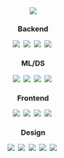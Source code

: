 <div align="center">
  <img src="https://capsule-render.vercel.app/api?type=venom&height=300&color=gradient&text=Hi,%20I%20am%20Lya%20Mun&fontColor=000000" />
</div>
<!--내용 부분-->
<h3 align="center"> Backend </h3>
<div align="center">
    <img src="https://img.shields.io/badge/c++-%2300599C.svg?style=for-the-badge&logo=c%2B%2B&logoColor=white" />&nbsp
    <img src="https://img.shields.io/badge/python-3670A0?style=for-the-badge&logo=python&logoColor=ffdd54" />&nbsp
    <img src="https://img.shields.io/badge/java-%23ED8B00.svg?style=for-the-badge&logo=openjdk&logoColor=white" />&nbsp
    <img src="https://img.shields.io/badge/django-%23092E20.svg?style=for-the-badge&logo=django&logoColor=white" />&nbsp
</div>

<h3 align="center"> ML/DS </h3>
<div align="center">
    <img src="https://img.shields.io/badge/r-%23276DC3.svg?style=for-the-badge&logo=r&logoColor=white" />&nbsp
    <img src="https://img.shields.io/badge/pandas-%23150458.svg?style=for-the-badge&logo=pandas&logoColor=white" />&nbsp
    <img src="https://img.shields.io/badge/scikit--learn-%23F7931E.svg?style=for-the-badge&logo=scikit-learn&logoColor=white" />&nbsp
  <img src="https://img.shields.io/badge/Matplotlib-%23ffffff.svg?style=for-the-badge&logo=Matplotlib&logoColor=black" />&nbsp
  
</div>

<h3 align="center"> Frontend </h3>
<div align="center">
  <img src="https://img.shields.io/badge/javascript-F7DF1E.svg?style=for-the-badge&logo=javascript&logoColor=20232a" />&nbsp
  <img src="https://img.shields.io/badge/html5-E34F26.svg?style=for-the-badge&logo=html5&logoColor=white" />&nbsp
  <img src="https://img.shields.io/badge/bootstrap-%238511FA.svg?style=for-the-badge&logo=bootstrap&logoColor=white" />&nbsp
  <img src="https://img.shields.io/badge/css3-%231572B6.svg?style=for-the-badge&logo=css3&logoColor=white" />&nbsp
</div>


<h3 align="center"> Design </h3>
<div align="center">
   <img src="https://img.shields.io/badge/adobe%20photoshop-%2331A8FF.svg?style=for-the-badge&logo=adobe%20photoshop&logoColor=white" />&nbsp
  <img src="https://img.shields.io/badge/Adobe%20Premiere%20Pro-9999FF.svg?style=for-the-badge&logo=Adobe%20Premiere%20Pro&logoColor=white" />&nbsp
  <img src="https://img.shields.io/badge/Adobe%20After%20Effects-9999FF.svg?style=for-the-badge&logo=Adobe%20After%20Effects&logoColor=white" />&nbsp
  <img src="https://img.shields.io/badge/adobe%20illustrator-%23FF9A00.svg?style=for-the-badge&logo=adobe%20illustrator&logoColor=white" />&nbsp
  <img src="https://img.shields.io/badge/Adobe%20InDesign-49021F?style=for-the-badge&logo=adobeindesign&logoColor=white" />&nbsp
</div>
